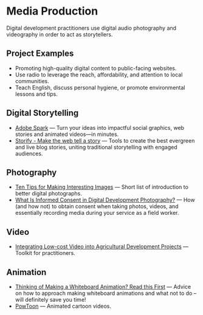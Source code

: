 # Media Production

Digital development practitioners use digital audio photography and videography in order to act as storytellers.

## Project Examples

* Promoting high-quality digital content to public-facing websites.
* Use radio to leverage the reach, affordability, and attention to local communities.
* Teach English, discuss personal hygiene, or promote environmental lessons and tips.



## Digital Storytelling

- [Adobe Spark](https://spark.adobe.com/) — Turn your ideas into impactful social graphics, web stories and animated videos—in minutes.
- [Storify - Make the web tell a story](https://storify.com/) — Tools to create the best evergreen and live blog stories, uniting traditional storytelling with engaged audiences.



## Photography

- [Ten Tips for Making Interesting Images](https://medium.com/@caitlinwinner/ten-tips-for-making-interesting-images-19a59bd2eea2) — Short list of introduction to better digital photographs.
- [What Is Informed Consent in Digital Development Photography?](http://www.ictworks.org/2016/03/16/what-is-informed-consent-in-digital-development-photography/) — How (and how not) to obtain consent when taking photos, videos, and essentially recording media during your service as a field worker.



## Video

- [Integrating Low-cost Video into Agricultural Development Projects](http://ictforag.org/toolkits/video/index.html) — Toolkit for practitioners.



## Animation

- [Thinking of Making a Whiteboard Animation? Read this First](https://medium.com/the-exchange-k4health/thinking-of-making-a-whiteboard-animation-read-this-first-1cdce288531e) — Advice on how to approach making whiteboard animations and what not to do – will definitely save you time!
- [PowToon](http://www.powtoon.com/) — Animated cartoon videos.